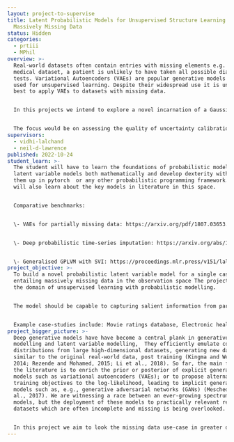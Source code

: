 ```yaml
---
layout: project-to-supervise
title: Latent Probabilistic Models for Unsupervised Structure Learning in
  Massively Missing Data
status: Hidden
categories:
  - prtiii
  - MPhil
overview: >-
  Real-world datasets often contain entries with missing elements e.g. in a
  medical dataset, a patient is unlikely to have taken all possible diagnostic
  tests. Variational Autoencoders (VAEs) are popular generative models often
  used for unsupervised learning. Despite their widespread use it is unclear how
  best to apply VAEs to datasets with missing data.


  I﻿n this projects we intend to explore a novel incarnation of a Gaussian process latent variables which can work seamlessly with missing data, the architecture would include a pointNet encoder which will encode every partial data point as a set with indicator variables (capturing the dimension identity) and a classical Gaussian process decoder.


  T﻿he focus would be on assessing the quality of uncertainty calibration, structure learning in latent space, and reconstruction quality on previously unseen data.
supervisors:
  - vidhi-lalchand
  - neil-d-lawrence
published: 2022-10-24
student_learn: >-
  The student will have to learn the foundations of probabilistic modelling and
  latent variable models both mathematically and develop dexterity with coding
  them up in pytorch  or any other probabilistic programming framework. They
  will also learn about the key models in literature in this space.


  Comparative benchmarks: 


  \-﻿ VAEs for partially missing data: https://arxiv.org/pdf/1807.03653.pdf


  \- Deep probabilistic time-series imputation: https://arxiv.org/abs/1907.04155  


  \-﻿ Generalised GPLVM with SVI: https://proceedings.mlr.press/v151/lalchand22a.html
project_objective: >-
  T﻿o build a novel probabilistic latent variable model for a single case-study
  entailing massively missing data in the observation space The project is in
  the domain of unsupervised learning with probabilistic modelling. 


  T﻿he model should be capable to capturing salient information from partially observed vectors in data space and render these high-dimensional vectors in a low-dimensional manifold capturing the key axis of variations - this should lead to clustering of similar observations in a visualisable latent space. 


  E﻿xample case-studies include: Movie ratings database, Electronic health records (mixed data type)
project_bigger_picture: >-
  Deep generative models have have become a central plank in generative
  modelling and latent variable modelling,  They efficiently emulate complex
  distributions from large high-dimensional datasets, generating new data points
  similar to the original real-world data, post training (Kingma and Welling,
  2014; Rezende and Mohamed, 2015; Li et al., 2018). So far, the main focus in
  the literature is to enrich the prior or posterior of explicit generative
  models such as variational autoencoders (VAEs); or to propose alternative
  training objectives to the log-likelihood, leading to implicit generative
  models such as, e.g., generative adversarial networks (GANs) (Mescheder et
  al., 2017). We are witnessing a race between an ever-growing spectrum of VAE
  models, but the deployment of these models to practically relevant real-world
  datasets which are often incomplete and missing is being overlooked. 


  In this project we aim to look the missing data use-case in greater detail and propose a novel formulation which combines point nets, indicator variables and Gaussian processes.
---
```

